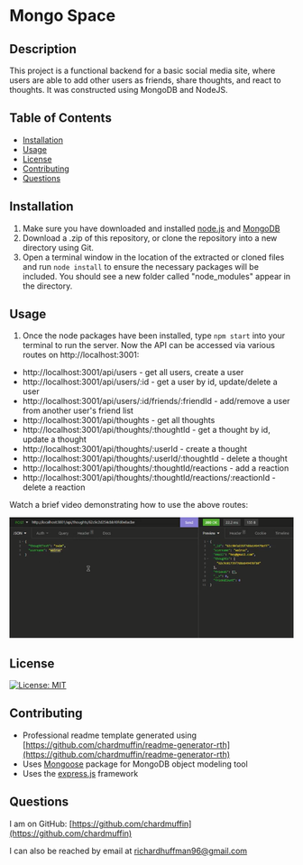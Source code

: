 # Mongo Space
## Description

This project is a functional backend for a basic social media site, where users are able to add other users as friends, share thoughts, and react to thoughts. It was constructed using MongoDB and NodeJS.

## Table of Contents

- [Installation](#installation)
- [Usage](#usage)
- [License](#license)
- [Contributing](#contributing)
- [Questions](#questions)

## Installation

1. Make sure you have downloaded and installed [node.js](https://nodejs.org/en/download/) and [MongoDB](https://www.mongodb.com/)
2. Download a .zip of this repository, or clone the repository into a new directory using Git.
3. Open a terminal window in the location of the extracted or cloned files and run ```node install``` to ensure the necessary packages will be included. You should see a new folder called "node_modules" appear in the directory.

## Usage

1. Once the node packages have been installed, type ```npm start``` into your terminal to run the server. Now the API can be accessed via various routes on http://localhost:3001:

* http://localhost:3001/api/users - get all users, create a user
* http://localhost:3001/api/users/:id - get a user by id, update/delete a user
* http://localhost:3001/api/users/:id/friends/:friendId - add/remove a user from another user's friend list
* http://localhost:3001/api/thoughts - get all thoughts
* http://localhost:3001/api/thoughts/:thoughtId - get a thought by id, update a thought
* http://localhost:3001/api/thoughts/:userId - create a thought
* http://localhost:3001/api/thoughts/:userId/:thoughtId - delete a thought
* http://localhost:3001/api/thoughts/:thoughtId/reactions - add a reaction
* http://localhost:3001/api/thoughts/:thoughtId/reactions/:reactionId - delete a reaction


Watch a brief video demonstrating how to use the above routes:

[![Watch the video](./src/img/thumbnail.PNG)](https://drive.google.com/file/d/1BPubhIsfskMKKGQFsyYUjF1y4hs5kcAw/view)

## License

[![License: MIT](https://img.shields.io/badge/License-MIT-yellow.svg)](https://opensource.org/licenses/MIT)

## Contributing

* Professional readme template generated using [https://github.com/chardmuffin/readme-generator-rth](https://github.com/chardmuffin/readme-generator-rth)
* Uses [Mongoose](https://www.npmjs.com/package/mongoose) package for MongoDB object modeling tool
* Uses the [express.js](https://www.npmjs.com/package/express) framework

## Questions

I am on GitHub: [https://github.com/chardmuffin](https://github.com/chardmuffin)

I can also be reached by email at [richardhuffman96@gmail.com](mailto:richardhuffman96@gmail.com)